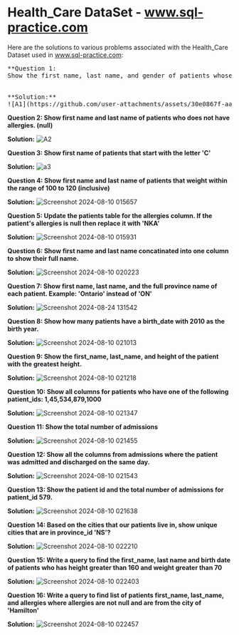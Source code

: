 # Health_Care DataSet - www.sql-practice.com



Here are the solutions to various problems associated with the Health_Care Dataset used in www.sql-practice.com:


<pre>
**Question 1:
Show the first name, last name, and gender of patients whose gender is 'M'**


**Solution:**
![A1](https://github.com/user-attachments/assets/30e0867f-aaab-4982-9d6e-c5c06edb3576)
</pre>



**Question 2:
Show first name and last name of patients who does not have allergies. (null)**


**Solution:**
![A2](https://github.com/user-attachments/assets/ff6a967e-4ce1-4c1a-9b2f-1e28bd2f9f67)




**Question 3:
Show first name of patients that start with the letter 'C'**


**Solution:**
![a3](https://github.com/user-attachments/assets/27999dff-96ed-4ebd-a704-8d9b4a03a10a)




**Question 4:
Show first name and last name of patients that weight within the range of 100 to 120 (inclusive)**


**Solution:**
![Screenshot 2024-08-10 015657](https://github.com/user-attachments/assets/75cae549-50b3-4dcf-94bd-a24f3beff145)




**Question 5:
Update the patients table for the allergies column. If the patient's allergies is null then replace it with 'NKA'**


**Solution:**
![Screenshot 2024-08-10 015931](https://github.com/user-attachments/assets/b997cb4f-2813-4fac-bba9-90da83039ab7)




**Question 6:
Show first name and last name concatinated into one column to show their full name.**


**Solution:**
![Screenshot 2024-08-10 020223](https://github.com/user-attachments/assets/bde55e33-6d5d-4812-8ba5-24d9a2c599ab)




**Question 7:
Show first name, last name, and the full province name of each patient.
Example: 'Ontario' instead of 'ON'**


**Solution:**
![Screenshot 2024-08-24 131542](https://github.com/user-attachments/assets/127771f2-8ef8-472d-a76d-506ceee8c956)




**Question 8:
Show how many patients have a birth_date with 2010 as the birth year.**


**Solution:**
![Screenshot 2024-08-10 021013](https://github.com/user-attachments/assets/f6bb4fff-3145-46db-befa-cfa6465de3e6)




**Question 9:
Show the first_name, last_name, and height of the patient with the greatest height.**


**Solution:**
![Screenshot 2024-08-10 021218](https://github.com/user-attachments/assets/f910f961-66da-42bd-b876-28e8346cffe0)




**Question 10:
Show all columns for patients who have one of the following patient_ids:
1,45,534,879,1000**


**Solution:**
![Screenshot 2024-08-10 021347](https://github.com/user-attachments/assets/cc3cfc44-7a23-49d1-aec0-dc20b5f406f9)




**Question 11:
Show the total number of admissions**


**Solution:**
![Screenshot 2024-08-10 021455](https://github.com/user-attachments/assets/80ced173-08ab-417c-8e6a-6dd0273c45ae)




**Question 12:
Show all the columns from admissions where the patient was admitted and discharged on the same day.**


**Solution:**
![Screenshot 2024-08-10 021543](https://github.com/user-attachments/assets/e444ab76-fd7a-47a3-b78c-833b334cb3ca)




**Question 13:
Show the patient id and the total number of admissions for patient_id 579.**


**Solution:**
![Screenshot 2024-08-10 021638](https://github.com/user-attachments/assets/0c825f69-16f6-4901-9b9d-778472eac8df)




**Question 14:
Based on the cities that our patients live in, show unique cities that are in province_id 'NS'?**


**Solution:**
![Screenshot 2024-08-10 022210](https://github.com/user-attachments/assets/3eb50d78-15da-48a1-9bf5-26428b1f7a47)




**Question 15:
Write a query to find the first_name, last name and birth date of patients who has height greater than 160 and weight greater than 70**


**Solution:**
![Screenshot 2024-08-10 022403](https://github.com/user-attachments/assets/1e41985a-398a-4448-8e76-c2ef39b54f6c)




**Question 16:
Write a query to find list of patients first_name, last_name, and allergies where allergies are not null and are from the city of 'Hamilton'**


**Solution:**
![Screenshot 2024-08-10 022457](https://github.com/user-attachments/assets/405c8df1-6f77-44e2-9379-c52e07cafb9c)













































































